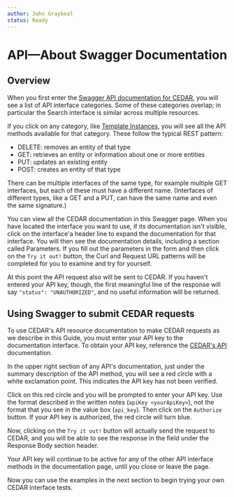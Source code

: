 ```yaml
---
author: John Graybeal
status: Ready
---
```

# API—About Swagger Documentation

<h2>Overview</h2>

When you first enter the [Swagger API documentation for CEDAR](https://resource.metadatacenter.org/api), 
you will see a list of API interface categories.
Some of these categories overlap; 
in particular the Search interface is similar across multiple resources.

If you click on any category, like [Template Instances](https://resource.metadatacenter.org/api/#/Template32Instances),
you will see all the API methods available for that category.
These follow the typical REST pattern:

* DELETE: removes an entity of that type
* GET: retrieves an entity or information about one or more entities
* PUT: updates an existing entity
* POST: creates an entity of that type

There can be multiple interfaces of the same type,
for example multiple GET interfaces, 
but each of these must have a different name.
(Interfaces of different types, like a GET and a PUT, can have the same name and even the same signature.)

You can view all the CEDAR documentation in this Swagger page. 
When you have located the interface you want to use,
if its documentation isn't visible,
click on the interface'a header line to expand the documentation for that interface.
You will then see the documentation details, 
including a section called Parameters.
If you fill out the parameters in the form
and then click on the `Try it out!` button,
the Curl and Request URL patterns will be completed
for you to examine and try for yourself.

At this point the API request also will be sent to CEDAR.
If you haven't entered your API key, though,
the first meaningful line of the response
will say `"status": "UNAUTHORIZED"`,
and no useful information will be returned.

<h2>Using Swagger to submit CEDAR requests</h2> 

To use CEDAR's API resource documentation to make CEDAR requests
as we describe in this Guide,
you must enter your API key to the documentation interface.
To obtain your API key, reference the [CEDAR's API](../../advanced_topics/b2_cedars_api.md) documentation.

In the upper right section of any API's documentation, 
just under the summary description of the API method,
you will see a red circle with a white exclamation point.
This indicates the API key has not been verified.

Click on this red circle and you will be prompted to enter your API key.
Use the format described in the written notes (`apiKey <yourApiKey>`),
not the format that you see in the value box (`api_key`).
Then click on the `Authorize` button.
If your API key is authorized, the red circle will turn blue.

Now, clicking on the `Try it out!` button
will actually send the request to CEDAR,
and you will be able to see the response
in the field under the Response Body section header.

Your API key will continue to be active
for any of the other API interface methods in the documentation page,
until you close or leave the page.

Now you can use the examples in the next section to begin trying
your own CEDAR interface tests.


 





